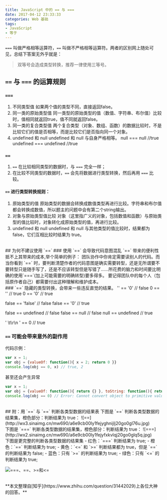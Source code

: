 ```yaml
---
title: JavaScript 中的 == 与 ===
date: 2017-04-12 23:33:33
categories: Web 基础
tags: 
- JavaScript
- 等于
---
```


`===` 叫做严格相等运算符，`==` 叫做不严格相等运算符。两者的区别网上随处可见，总结下答案无外乎就是：
>双等号会造成类型转换，推荐一律使用三等号。

<!--more-->

## `==` 与 `===` 的运算规则
### `===`
1. 不同类型值
如果两个值的类型不同，直接返回false。
2. 同一类的原始类型值
同一类型的原始类型的值（数值、字符串、布尔值）比较时，值相同就返回true，值不同就返回false。
3. 同一类的复合类型值
两个复合类型（对象、数组、函数）的数据比较时，不是比较它们的值是否相等，而是比较它们是否指向同一个对象。
4. undefined 和 null
undefined 和 null 与自身严格相等。
null === null  //true
undefined === undefined  //true

### `==`
1. `==` 在比较相同类型的数据时，与 `===` 完全一样；
2. 在比较不同类型的数据时，`==` 会先将数据进行类型转换，然后再用 `===` 比较。

#### `==` 进行类型转换规则：
1. 原始类型的值
原始类型的数据会转换成数值类型再进行比较。字符串和布尔值都会转换成数值，所以题主的问题中会有第二个string输出。
2. 对象与原始类型值比较
对象（这里指广义的对象，包括数值和函数）与原始类型的值比较时，对象转化成原始类型的值，再进行比较。
3. undefined 和 null
undefined 和 null 与其他类型的值比较时，结果都为 false，它们互相比较时结果为 true。

<br/>
## 为何不建议使用 `==`
### 使用 `==` 会导致代码意图混乱
`==` 带来的便利性抵不上其带来的成本,举个简单的例子：
团队协作中你肯定需要读别人的代码。而当你看到 `==` 时，要判断清楚作者的代码意图是确实需要转型，还是无所谓要不要转型只是随手写了，还是不应该转型但是写错了……所花费的脑力和时间要比明确的使用`===`(加上可能需要的明确转型)要多得多。
要记得团队中的每个人（包括原作者自己）都需要付出这种理解和维护成本。

<br/>
### `==` 隐藏的类型转换，会带来一些违反直觉的结果。
'' == '0'           // false
0 == ''             // true
0 == '0'            // true

false == 'false'    // false
false == '0'        // true

false == undefined  // false
false == null       // false
null == undefined   // true

' \t\r\n ' == 0     // true

### `==` 可能会带来意外的副作用
代码示例：
```JavaScript
var x = 1;
var obj = {valueOf: function(){ x = 2; return 0 }}
console.log(obj == 0, x) // true, 2
```
甚至还会产生异常
```JavaScript
var x = 1;
var obj = {valueOf: function(){ return {} }, toString: function(){ return {}}}
console.log(obj == 0) // Error: Cannot convert object to primitive value
```

<br/>
## 附：用 `==` 与 `==` 判断各类型数据的结果表
下图是 `==` 判断各类型数据的结果集，橙色部分：判断结果为 true：
![==](http://wx3.sinaimg.cn/mw690/a6e9cb00ly1fejyghnijlj20go0gl76u.jpg)
<br/>
下图是 `===` 判断各类型数据的结果集，橙色部分：判断结果为 true：
![===](http://wx2.sinaimg.cn/mw690/a6e9cb00ly1fejyfxkvlqj20go0glq5q.jpg)
<br/>
下图是更完整的判断各类型数据的结果集
- 红色：`===` 判断结果为 true;
- 橙色：`==` 判断结果为 true;
- 黄色：`<=` 和 `>=` 判断结果都为 true，但是 `==` 的判断结果为 false;
- 蓝色：只有 `>=` 的判断结果为 true;
- 绿色：只有 `<=` 的判断结果为 true;
 
![===、==、>=和<=](http://wx3.sinaimg.cn/mw690/a6e9cb00ly1fejyfug2wlj20go0gnade.jpg)


<br/>
**本文整理自[知乎](https://www.zhihu.com/question/31442029)上各位大神的回答。**